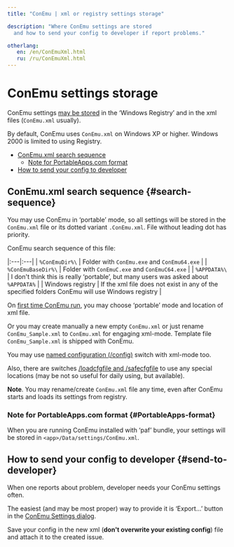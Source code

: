 ```yaml
---
title: "ConEmu | xml or registry settings storage"

description: "Where ConEmu settings are stored
  and how to send your config to developer if report problems."

otherlang:
   en: /en/ConEmuXml.html
   ru: /ru/ConEmuXml.html
---
```


# ConEmu settings storage

ConEmu settings [may be stored](Settings.html#Where_settings_are_stored)
in the ‘Windows Registry’ and in the xml files (`ConEmu.xml` usually).

By default, ConEmu uses `ConEmu.xml` on Windows XP or higher.
Windows 2000 is limited to using Registry.

* [ConEmu.xml search sequence](#search-sequence)
  * [Note for PortableApps.com format](#PortableApps-format)
* [How to send your config to developer](#send-to-developer)



## ConEmu.xml search sequence  {#search-sequence}

You may use ConEmu in ‘portable’ mode,
so all settings will be stored in the `ConEmu.xml` file
or its dotted variant `.ConEmu.xml`.
File without leading dot has priority.

ConEmu search sequence of this file:

|:---|:---|
| `%ConEmuDir%\` | Folder with `ConEmu.exe` and `ConEmu64.exe` |
| `%ConEmuBaseDir%\` | Folder with `ConEmuC.exe` and `ConEmuC64.exe` |
| `%APPDATA%\` | I don't think this is really ‘portable’, but many users was asked about `%APPDATA%` |
| Windows registry | If the xml file does not exist in any of the specified folders ConEmu will use Windows registry |

On [first time ConEmu run](SettingsFast.html),
you may choose ‘portable’ mode and location of xml file.

Or you may create manually a new empty `ConEmu.xml`
or just rename `ConEmu_Sample.xml` to `ConEmu.xml` for engaging xml-mode.
Template file `ConEmu_Sample.xml` is shipped with ConEmu.

You may use [named configuration (/config)](ConEmuArgs.html) switch with xml-mode too.

Also, there are switches [/loadcfgfile and /safecfgfile](ConEmuArgs.html)
to use any special locations (may be not so useful for daily using, but available).


**Note**. You may rename/create `ConEmu.xml` file any time,
even after ConEmu starts and loads its settings from registry.



### Note for PortableApps.com format   {#PortableApps-format}

When you are running ConEmu installed with ‘paf’ bundle, your settings will be stored
in `<app>/Data/settings/ConEmu.xml`.



## How to send your config to developer  {#send-to-developer}

When one reports about problem, developer needs your ConEmu settings often.

The easiest (and may be most proper) way to provide it is ‘Export...’ button in the
[ConEmu Settings dialog](Settings.html#Settings_dialog).

Save your config in the new xml
(**don't overwrite your existing config**)
file and attach it to the created issue.

